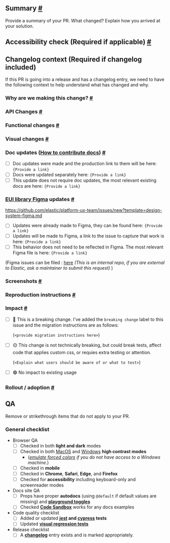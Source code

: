 <!--
If this is your first PR in the EUI repo, please ensure you've fully read through our [contributing to EUI](https://github.com/elastic/eui/blob/main/wiki/contributing-to-eui#how-to-ensure-the-timely-review-of-pull-requests) wiki guide.
-->

## Summary <a href="#user-content-summary" id="summary">#</a>

Provide a summary of your PR. What changed? Explain how you arrived at your solution.

## Accessibility check (Required if applicable) <a href="#user-content-acccessibility" id="acccessibility">#</a>

<!--
Please explain how you've ensured this change is accessible. What steps did you take, what attributes did you take, etc.
-->

## Changelog context (Required if changelog included)

If this PR is going into a release and has a changelog entry, we need to have the following context to help understand what has changed and why.

### Why are we making this change? <a href="#user-content-reason" id="reason">#</a>

<!--
Explain why we made this change and how it relates to larger initiatives or requests.

Ex.:

We made this change because our current data visualization and severity colors did not meet 3:1 contrast ratios in light mode.

Related EUI issues or initiatives:
- Closes https://github.com/elastic/eui/issues/8632
- Relates to the High-Contrast mode Beta initiative: https://github.com/elastic/eui/issues/8567
- Part of the Visual Refresh initiative: https://github.com/elastic/eui/issues/8589

Related issues or initiatives from other Elastic products (Kibana, Cloud, etc.): 
- Related to a larger initiative in Kibana to create a high-contrast data vis color palette: https://github.com/elastic/kibana/issues/196911
-->

### API Changes <a href="#user-content-api-changes" id="api-changes">#</a>
<!--
What changed in the public API that users should be aware of?

Ex.:
- EuiModal - added 'focusTrapProps' prop
- EuiComboBox - 
- EuiLiveAnnouncer - New component (in beta)
- EuiFlyout - new global css variables: --euiPushFlyoutOffsetInlineEnd and --euiPushFlyoutOffsetInlineStart
- Color Tokens - added colors.borderInteractiveFormsHoverPlain
- "This PR has no API changes that users should be aware of"
-->

### Functional changes <a href="#user-content-functional-changes" id="functional-changes">#</a>
<!--
What behavior has changed that users should be aware of?

Ex.
- EuiCheckableCard - The click area has expanded for non-interactive children
- EuiInputPopover - Popover now closes on Tab, not Shift+Tab
- "This PR has no functional changes that users should be aware of"
-->

### Visual changes <a href="#user-content-visual-changes" id="visual-changes">#</a>
<!--
What has changed visually that users should be aware of?

Ex.
- EuiDataGrid - Hover colors now darker yellow when stripes={true}
- "This PR has no visual changes that users should be aware of"

-->

### Doc updates ([How to contribute docs](https://github.com/elastic/eui/blob/main/wiki/contributing-to-eui/documenting)) <a href="#user-content-docs" id="docs">#</a>
<!--
Most changes to EUI require updates to docs to reflect the changes. Pick and fill out the most relevant option.
-->

- [ ] Doc updates were made and the production link to them will be here:  `{Provide a link}`
- [ ] Docs were updated separately here:  `{Provide a link}`
- [ ] This update does not require doc updates, the most relevant existing docs are here: `{Provide a link}`

### [EUI library Figma](https://www.figma.com/community/file/964536385682658129) updates <a href="#user-content-figma" id="figma">#</a>
https://github.com/elastic/platform-ux-team/issues/new?template=design-system-figma.md
<!--
The EUI Figma library must be kept up to date with the JS library. Pick and fill out the most relevant option.
-->

- [ ] Updates were already made to Figma, they can be found here: `{Provide a link}`
- [ ] Updates will be made to Figma, a link to the issue to capture that work is here: `{Provide a link}`
- [ ] This behavior does not need to be reflected in Figma. The most relevant Figma file is here: `{Provide a link}`

(Figma issues can be filed : [here](https://github.com/elastic/platform-ux-team/issues/new/choose) _(This is an internal repo, if you are external to Elastic, ask a maintainer to submit this request)_
)

### Screenshots <a href="#user-content-screenshots" id="screenshots">#</a>
<!--
Help us understand at a glance what has changed. "A picture is worth a thousand words".
-->

### Reproduction instructions <a href="#user-content-reproduce" id="reproduce">#</a>
<!--
How can we reproduce this change?

Examples:
- There is an example in the docs here: https://eui.elastic.co/storybook/index.html?path=/story/navigation-euicollapsiblenav-beta-euicollapsiblenavbeta--playground
- Navigate to this example in docs and chane the "size" field to xs: https://eui.elastic.co/storybook/index.html?path=/story/navigation-euicollapsiblenav-beta-euicollapsiblenavbeta--playground
- There is a story in storybook here: https://eui.elastic.co/storybook/index.html?path=/story/navigation-euicollapsiblenav-beta-euicollapsiblenavbeta--playground
- Create a button and set the size property to "xs". Observe that the text is now larger:
```
<EuiButton size="xs">Example</EuiButton>
```
-->

### Impact <a href="#user-content-impact" id="impact">#</a>
<!--
Pick one of the following options:
-->

- [ ] 🔴 This is a breaking change. I've added the `breaking change` label to this issue and the migration instructions are as follows:
  
  (`<provide migration instructions here>`)
- [ ] 🟡 This change is not technically breaking, but could break tests, affect code that applies custom css, or requies extra testing or attention.

  (`<Explain what users should be aware of or what to test>`)

- [ ] 🟢 No impact to existing usage

### Rollout / adoption <a href="#user-content-rollout" id="rollout">#</a>
<!--
- If we're adding a new feature, how are we ensuring it's being adopted in Elastic products? Where is it not being used currently that it should be used?
- If this change requires updates by users, how much change will be required in Elastic products? What is the scope and who's going to make those changes?
-->

## QA

Remove or strikethrough items that do not apply to your PR.

### General checklist

- Browser QA
    - [ ] Checked in both **light and dark** modes
    - [ ] Checked in both [MacOS](https://support.apple.com/lv-lv/guide/mac-help/unac089/mac) and [Windows](https://support.microsoft.com/en-us/windows/turn-high-contrast-mode-on-or-off-in-windows-909e9d89-a0f9-a3a9-b993-7a6dcee85025) **high contrast modes**
      - (_[emulate forced colors](https://devtoolstips.org/tips/en/emulate-forced-colors/) if you do not have access to a Windows machine_.)
    - [ ] Checked in **mobile**
    - [ ] Checked in **Chrome**, **Safari**, **Edge**, and **Firefox**
    - [ ] Checked for **accessibility** including keyboard-only and screenreader modes
- Docs site QA
    - [ ] Props have proper **autodocs** (using `@default` if default values are missing) and **[playground toggles](https://github.com/elastic/eui/blob/main/wiki/contributing-to-eui/documenting/playgrounds.md)**
    - [ ] Checked **[Code Sandbox](https://codesandbox.io/)** works for any docs examples
- Code quality checklist
    - [ ] Added or updated **[jest](https://github.com/elastic/eui/blob/main/wiki/contributing-to-eui/testing/unit-testing.md) and [cypress](https://github.com/elastic/eui/blob/main/wiki/contributing-to-eui/testing/cypress-testing.md) tests**
    - [ ] Updated **[visual regression tests](https://github.com/elastic/eui/blob/main/wiki/contributing-to-eui/testing/visual-regression-testing.md)**
- Release checklist
    - [ ] A **[changelog](https://github.com/elastic/eui/blob/main/wiki/contributing-to-eui/documenting/changelogs.md)** entry exists and is marked appropriately.
